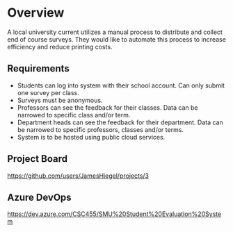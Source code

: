 # Overview
A local university current utilizes a manual process to distribute and collect end of course surveys. They would like to automate this process to increase efficiency and reduce printing costs.

## Requirements
* Students can log into system with their school account. Can only submit one survey per class.
* Surveys must be anonymous.
* Professors can see the feedback for their classes. Data can be narrowed to specific class and/or term.
* Department heads can see the feedback for their department. Data can be narrowed to specific professors, classes and/or terms.
* System is to be hosted using public cloud services.

## Project Board
https://github.com/users/JamesHiegel/projects/3

## Azure DevOps
https://dev.azure.com/CSC455/SMU%20Student%20Evaluation%20System
